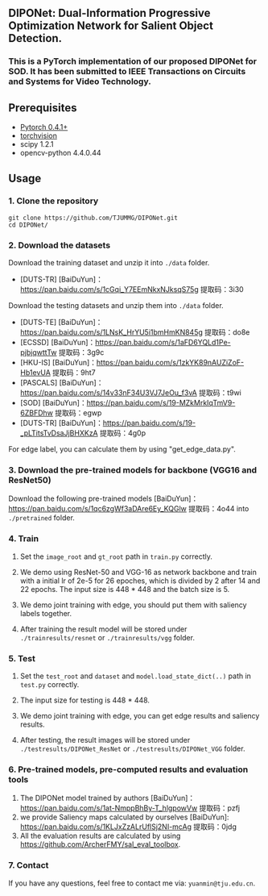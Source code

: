 ## DIPONet: Dual-Information Progressive Optimization Network for Salient Object Detection.

### This is a PyTorch implementation of our proposed DIPONet for SOD. It has been submitted to IEEE Transactions on Circuits and Systems for Video Technology.

## Prerequisites

- [Pytorch 0.4.1+](http://pytorch.org/)
- [torchvision](http://pytorch.org/)
- scipy 1.2.1
- opencv-python 4.4.0.44


## Usage

### 1. Clone the repository

```shell
git clone https://github.com/TJUMMG/DIPONet.git
cd DIPONet/
```

### 2. Download the datasets

Download the training dataset and unzip it into `./data` folder.
* [DUTS-TR] [BaiDuYun]：https://pan.baidu.com/s/1cGqi_Y7EEmNkxNJksqS75g  提取码：3i30 

Download the testing datasets and unzip them into `./data` folder.
* [DUTS-TE] [BaiDuYun]：https://pan.baidu.com/s/1LNsK_HrYU5i1bmHmKN845g 提取码：do8e
* [ECSSD] [BaiDuYun]：https://pan.baidu.com/s/1aFD6YQLd1Pe-pjbjqwttTw 提取码：3g9c 
* [HKU-IS] [BaiDuYun]：https://pan.baidu.com/s/1zkYK89nAUZiZoF-Hb1evUA 提取码：9ht7 
* [PASCALS] [BaiDuYun]：https://pan.baidu.com/s/14v33nF34U3VJ7JeOu_f3vA 提取码：t9wi  
* [SOD] [BaiDuYun]：https://pan.baidu.com/s/19-MZkMrkIqTmV9-6ZBFDhw 提取码：egwp 
* [DUTS-TR] [BaiDuYun]：https://pan.baidu.com/s/19-_pLTitsTvDsaJjBHXKzA 提取码：4g0p 

For edge label, you can calculate them by using "get_edge_data.py".

### 3. Download the pre-trained models for backbone (VGG16 and ResNet50)

Download the following pre-trained models [BaiDuYun]：https://pan.baidu.com/s/1qc6zgWf3aDAre6Ey_KQGlw 
提取码：4o44 into `./pretrained` folder. 

### 4. Train

1. Set the `image_root` and `gt_root` path in `train.py` correctly.

2. We demo using ResNet-50 and VGG-16 as network backbone and train with a initial lr of 2e-5 for 26 epoches, which is divided by 2 after 14 and 22 epochs. The input size is 448 * 448 and the batch size is 5.

3. We demo joint training with edge, you should put them with saliency labels together.

4. After training the result model will be stored under `./trainresults/resnet` or `./trainresults/vgg` folder.

### 5. Test

1. Set the `test_root` and `dataset` and `model.load_state_dict(..)` path in `test.py` correctly.

2. The input size for testing is 448 * 448.

3. We demo joint training with edge, you can get edge results and saliency results.

4. After testing,  the result images will be stored under `./testresults/DIPONet_ResNet` or `./testresults/DIPONet_VGG` folder.


### 6. Pre-trained models, pre-computed results and evaluation tools

1. The DIPONet model trained by authors [BaiDuYun]：https://pan.baidu.com/s/1at-NmppBhBy-T_hlgpowVw  提取码：pzfj 
2. we provide Saliency maps calculated by ourselves [BaiDuYun]: https://pan.baidu.com/s/1KLJxZzALrUflSj2NI-mcAg  提取码：0jdg 
3. All the evaluation results are calculated by using https://github.com/ArcherFMY/sal_eval_toolbox.

### 7. Contact
If you have any questions, feel free to contact me via: `yuanmin@tju.edu.cn`.

